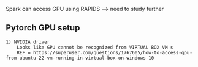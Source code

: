 Spark can access GPU using RAPIDS --> need to study further

## Pytorch GPU setup 

    1) NVIDIA driver 
        Looks like GPU cannot be recognized from VIRTUAL BOX VM s 
        REF = https://superuser.com/questions/1767605/how-to-access-gpu-from-ubuntu-22-vm-running-in-virtual-box-on-windows-10